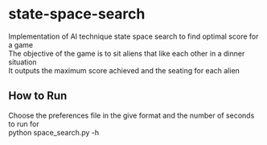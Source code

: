 # state-space-search
Implementation of AI technique state space search to find optimal score for a game \
The objective of the game is to sit aliens that like each other in a dinner situation \
It outputs the maximum score achieved and the seating for each alien
## How to Run
Choose the preferences file in the give format and the number of seconds to run for \
python space_search.py -h